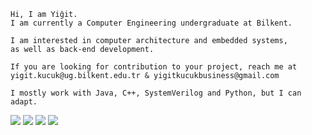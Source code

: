 ```
Hi, I am Yiğit.
I am currently a Computer Engineering undergraduate at Bilkent.

I am interested in computer architecture and embedded systems,
as well as back-end development.

If you are looking for contribution to your project, reach me at
yigit.kucuk@ug.bilkent.edu.tr & yigitkucukbusiness@gmail.com

I mostly work with Java, C++, SystemVerilog and Python, but I can adapt.
```

[![](https://img.shields.io/badge/LinkedIn-0077B5?style=for-the-badge&logo=linkedin&logoColor=white)](https://www.linkedin.com/in/yigit-kucuk/?locale=en_US)
[![](https://img.shields.io/badge/website-000000?style=for-the-badge&logo=About.me&logoColor=white)](https://yigitkucukwebpage.vercel.app/)
[![](https://img.shields.io/badge/GitLab-330F63?style=for-the-badge&logo=gitlab&logoColor=white)](https://gitlab.com/yigitkucuk)
[![](https://img.shields.io/badge/Hyper-000000?style=for-the-badge&logo=hyper&logoColor=white)](https://yigitkucukshell.vercel.app/)
